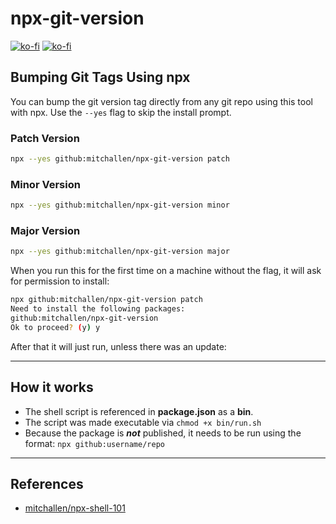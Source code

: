 npx-git-version
==

[![ko-fi](https://img.shields.io/badge/Buy%20Me%20a%20Coffee-orange?logo=buy-me-a-coffee&logoColor=white&style=flat-square)](https://www.buymeacoffee.com/mitchallen)
[![ko-fi](https://img.shields.io/badge/Support%20me%20on%20Ko--fi-29abe0?logo=ko-fi&logoColor=white&style=flat-square)](https://ko-fi.com/mitchallen)

## Bumping Git Tags Using npx

You can bump the git version tag directly from any git repo using this tool with npx. Use the `--yes` flag to skip the install prompt.

### Patch Version

```sh
npx --yes github:mitchallen/npx-git-version patch
```

### Minor Version

```sh
npx --yes github:mitchallen/npx-git-version minor
```

### Major Version

```sh
npx --yes github:mitchallen/npx-git-version major
```

When you run this for the first time on a machine without the flag, it will ask for permission to install:

```sh
npx github:mitchallen/npx-git-version patch
Need to install the following packages:
github:mitchallen/npx-git-version
Ok to proceed? (y) y

```

After that it will just run, unless there was an update:

* * *

## How it works

* The shell script is referenced in **package.json** as a **bin**.
* The script was made executable via `chmod +x bin/run.sh`
* Because the package is ***not*** published, it needs to be run using the format: `npx github:username/repo`

* * *

## References

* [mitchallen/npx-shell-101](https://github.com/mitchallen/npx-shell-101)


